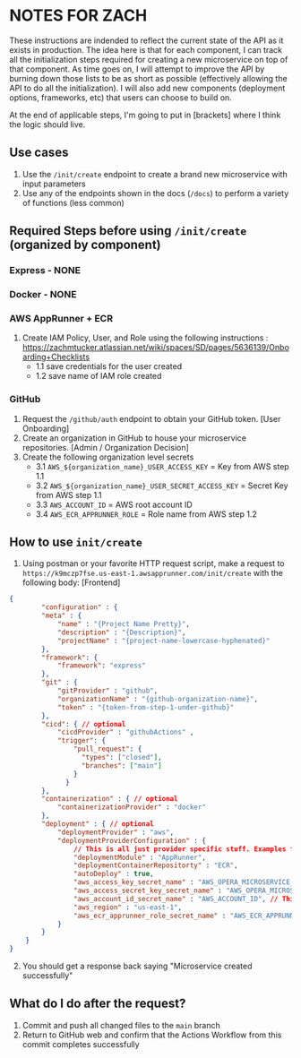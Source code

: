 
# NOTES FOR ZACH
These instructions are indended to reflect the current state of the API as it exists in production. The idea here is that for each component, I can track all the initialization steps required for creating a new microservice on top of that component. As time goes on, I will attempt to improve the API by burning down those lists to be as short as possible (effectively allowing the API to do all the initialization). I will also add new components (deployment options, frameworks, etc) that users can choose to build on.

At the end of applicable steps, I'm going to put in [brackets] where I think the logic should live.

## Use cases
1. Use the `/init/create` endpoint to create a brand new microservice with input parameters
2. Use any of the endpoints shown in the docs (`/docs`) to perform a variety of functions (less common)

## Required Steps before using `/init/create` (organized by component)

### Express - NONE

### Docker - NONE

### AWS AppRunner + ECR
1. Create IAM Policy, User, and Role using the following instructions : https://zachmtucker.atlassian.net/wiki/spaces/SD/pages/5636139/Onboarding+Checklists
    - 1.1 save credentials for the user created
    - 1.2 save name of IAM role created

### GitHub
1. Request the `/github/auth` endpoint to obtain your GitHub token. [User Onboarding]
2. Create an organization in GitHub to house your microservice repositories. [Admin / Organization Decision]
3. Create the following organization level secrets
    - 3.1 `AWS_${organization_name}_USER_ACCESS_KEY` = Key from AWS step 1.1
    - 3.2 `AWS_${organization_name}_USER_SECRET_ACCESS_KEY` = Secret Key from AWS step 1.1
    - 3.3 `AWS_ACCOUNT_ID` = AWS root account ID
    - 3.4 `AWS_ECR_APPRUNNER_ROLE` = Role name from AWS step 1.2

## How to use `init/create`
1. Using postman or your favorite HTTP request script, make a request to `https://k9mczp7fse.us-east-1.awsapprunner.com/init/create` with the following body: [Frontend]

```json
{
        "configuration" : {
        "meta" : {
            "name" : "{Project Name Pretty}",
            "description" : "{Description}",
            "projectName" : "{project-name-lowercase-hyphenated}"
        },
        "framework": { 
            "framework": "express"
        },
        "git" : { 
            "gitProvider" : "github",
            "organizationName" : "{github-organization-name}",
            "token" : "{token-from-step-1-under-github}"
        },
        "cicd": { // optional
            "cicdProvider" : "githubActions" ,
            "trigger": {
                "pull_request": {
                  "types": ["closed"],
                  "branches": ["main"]
                }
              }
        },
        "containerization" : { // optional
            "containerizationProvider" : "docker"
        },
        "deployment" : { // optional
            "deploymentProvider" : "aws",
            "deploymentProviderConfiguration" : {
                // This is all just provider specific stuff. Examples for AWS shown.
                "deploymentModule" : "AppRunner",
                "deploymentContainerRepositorty" : "ECR",
                "autoDeploy" : true,
                "aws_access_key_secret_name" : "AWS_OPERA_MICROSERVICE_USER_ACCESS_KEY", // This is the repository secret variable name
                "aws_access_secret_key_secret_name" : "AWS_OPERA_MICROSERVICE_USER_SECRET_ACCESS_KEY", // This is the repository secret variable name
                "aws_account_id_secret_name" : "AWS_ACCOUNT_ID", // This is the repository secret variable name
                "aws_region" : "us-east-1",
                "aws_ecr_apprunner_role_secret_name" : "AWS_ECR_APPRUNNER_ROLE"
            } 
        }
    }
}
```
2. You should get a response back saying "Microservice created successfully"

## What do I do after the request?
1. Commit and push all changed files to the `main` branch
2. Return to GitHub web and confirm that the Actions Workflow from this commit completes successfully



